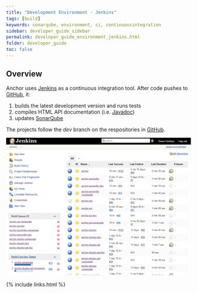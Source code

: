 ```yaml
---
title: "Development Environment - Jenkins"
tags: [build]
keywords: sonarqube, environment, ci, continuousintegration
sidebar: developer_guide_sidebar
permalink: developer_guide_environment_jenkins.html
folder: developer_guide
toc: false
---
```


## Overview

Anchor uses [Jenkins](https://jenkins.io/) as a continuous integration tool. After code pushes to [GitHub](/developer_guide_environment_github.html), it:

1. builds the latest development version and runs tests
2. compiles HTML API documentation (i.e. [Javadoc](https://en.wikipedia.org/wiki/Javadoc))
3. updates [SonarQube](/developer_guide_environment_sonarqube.html)

The projects follow the *dev* branch on the respositories in [GitHub](/developer_guide_environment_github.html).

<img src="/images/developer_guide/jenkins.png" alt="Screenshot of Anchor projects on Jenkins" class="screenshotExample"/>

{% include links.html %}